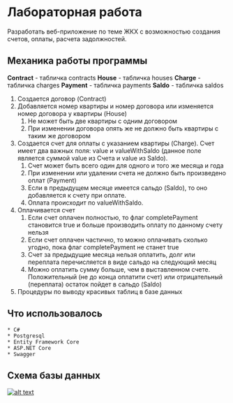# Лабораторная работа
Разработать веб-приложение по теме ЖКХ с возможностью создания счетов, оплаты, расчета задолжностей.

## Механика работы программы
**Contract** - табличка contracts
**House** - табличка houses
**Charge** - табличка charges
**Payment** - табличка payments
**Saldo** - табличка saldos

1. Создается договор (Contract)
2. Добавляется номер квартиры и номер договора или изменяется номер договора у квартиры (House)
    1. Не может быть две квартиры с одним договором
    2. При изменении договора опять же не должно быть квартиры с таким же договором
3. Создается счет для оплаты с указанием квартиры (Charge). Счет имеет два важных поля: value и valueWithSaldo (данное поле является суммой value из Счета и value из Saldo).
    1. Счет может быть всего один для одного и того же месяца и года
    2. При изменении или удалении счета не должно быть произведено оплат (Payment)
    3. Если в предыдущем месяце имеется сальдо (Saldo), то оно добавляется к счету при оплате.
    4. Оплата происходит по valueWithSaldo.
4. Оплачивается счет
    1. Если счет оплачен полностью, то флаг completePayment становится true и больше производить оплату по данному счету нельзя
    2. Если счет оплачен частично, то можно оплачивать сколько угодно, пока флаг completePayment не станет true
    3. Счет за предыдущие месяца нельзя оплатить, долг или переплата перечисляется в виде сальдо на следующий месяц
    4. Можно оплатить сумму больше, чем в выставленном счете. Положительный (не до конца оплатити счет) или отрицательный (переплата) остаток пойдет в сальдо (Saldo)
5. Процедуры по выводу красивых таблиц в базе данных

## Что использовалось
    * C#
    * Postgresql
    * Entity Framework Core
    * ASP.NET Core
    * Swagger
    
## Схема базы данных
[![alt text](/RadmirKashapov/saldo-lab-postgresql/dataBase.jpg "Схема базы данных")](/RadmirKashapov/saldo-lab-postgresql/dataBase.jpg)
